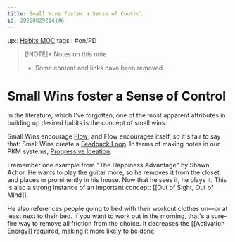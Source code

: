 ```yaml
---
title: Small Wins foster a Sense of Control
id: 20220829214146
---
```

up:: [Habits MOC]([[20220905183035]])
tags:: #on/PD 


> [!NOTE]+ Notes on this note
> - Some content and links have been removed.

# Small Wins foster a Sense of Control
In the literature, which I've forgotten, one of the most apparent attributes in building up desired habits is the concept of small wins. 

Small Wins encourage [Flow]([[20220830000619]]); and Flow encourages itself, so it's fair to say that: Small Wins create a [Feedback Loop]([[20220617184836]]). In terms of making notes in our PKM systems, [Progressive Ideation]([[20220829190708]]).

I remember one example from "The Happiness Advantage" by Shawn Achor. He wants to play the guitar more, so he removes it from the closet and places in prominently in his house. Now that he sees it, he plays it. This is also a strong instance of an important concept: [[Out of Sight, Out of Mind]]. 

He also references people going to bed with their workout clothes on—or at least next to their bed. If you want to work out in the morning, that's a sure-fire way to remove all friction from the choice. It decreases the [[Activation Energy]] required, making it more likely to be done. 